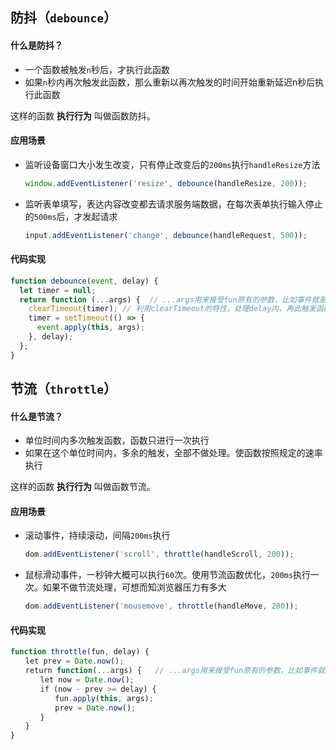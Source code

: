 ## 防抖（`debounce`） 
#### 什么是防抖？

 - 一个函数被触发`n`秒后，才执行此函数
 - 如果`n`秒内再次触发此函数，那么重新以再次触发的时间开始重新延迟n秒后执行此函数  
 
这样的函数 **执行行为** 叫做函数防抖。 

#### 应用场景   

 - 监听设备窗口大小发生改变，只有停止改变后的`200ms`执行`handleResize`方法

	```javascript
	window.addEventListener('resize', debounce(handleResize, 200));
	```
  
 - 监听表单填写，表达内容改变都去请求服务端数据，在每次表单执行输入停止的`500ms`后，才发起请求

	```javascript
	input.addEventListener('change', debounce(handleRequest, 500));
	```  
	
#### 代码实现  
   
```javascript
function debounce(event, delay) {
  let timer = null;
  return function (...args) {  // ...args用来接受fun原有的参数，比如事件就是event对象
    clearTimeout(timer); // 利用clearTimeout的特性，处理delay内，再此触发函数不做处理
    timer = setTimeout(() => {
      event.apply(this, args);
    }, delay);
  };
}
```
## 节流（`throttle`）   
 
#### 什么是节流？  

 - 单位时间内多次触发函数，函数只进行一次执行
 - 如果在这个单位时间内，多余的触发，全部不做处理。使函数按照规定的速率执行
 
 这样的函数 **执行行为** 叫做函数节流。  
 
#### 应用场景    

 - 滚动事件，持续滚动，间隔`200ms`执行    
 
	```javascript
	dom.addEventListener('scroll', throttle(handleScroll, 200)); 
	```  
 - 鼠标滑动事件，一秒钟大概可以执行`60`次。使用节流函数优化，`200ms`执行一次。如果不做节流处理，可想而知浏览器压力有多大   

	```javascript
	dom.addEventListener('mousemove', throttle(handleMove, 200)); 
	```     
	 
#### 代码实现    

```javascript
function throttle(fun, delay) {            
　　let prev = Date.now();            
　　return function(...args) {   // ...args用来接受fun原有的参数，比如事件就是event对象                        
　　　　let now = Date.now();                
　　　　if (now - prev >= delay) {                    
　　　　　　fun.apply(this, args);  
　　　　　　prev = Date.now();                                    
　　　　}            
　　}        
}
```